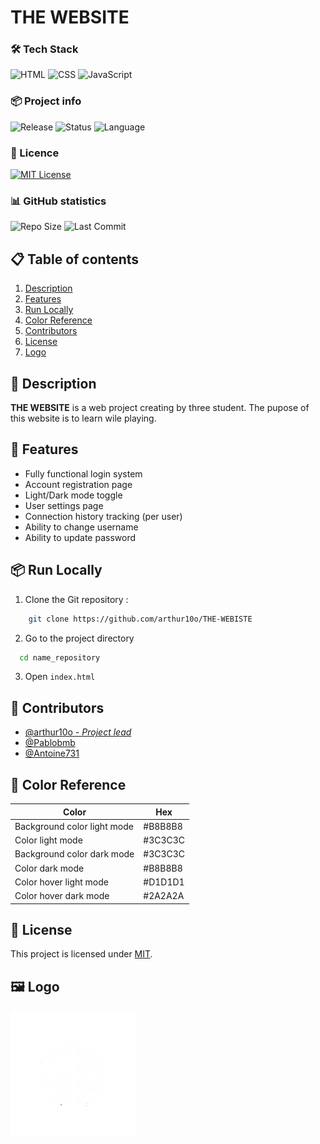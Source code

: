 # THE WEBSITE

### 🛠️ Tech Stack
![HTML](https://img.shields.io/badge/HTML5-E34F26?logo=html5&logoColor=white)
![CSS](https://img.shields.io/badge/CSS3-1572B6?logo=css3&logoColor=white)
![JavaScript](https://img.shields.io/badge/JavaScript-F7DF1E?logo=javascript&logoColor=black)

### 📦 Project info
![Release](https://img.shields.io/github/v/release/arthur10o/THE-WEBISTE)
![Status](https://img.shields.io/badge/status-inactive-red)
![Language](https://img.shields.io/badge/langage-english-blue)

### 📄 Licence
[![MIT License](https://img.shields.io/badge/License-MIT-green.svg)](https://github.com/arthur10o/THE-WEBISTE?tab=MIT-1-ov-file#readme)

### 📊 GitHub statistics
![Repo Size](https://img.shields.io/github/repo-size/arthur10o/THE-WEBISTE)
![Last Commit](https://img.shields.io/github/last-commit/arthur10o/THE-WEBISTE)

## 📋 Table of contents

1. [Description](#-description)
2. [Features](#-features)
3. [Run Locally](#-run-locally)
4. [Color Reference](#-color-reference)
5. [Contributors](#-contributors)
6. [License](#-license)
7. [Logo](#%EF%B8%8F-logo)

## 📖 Description

**THE WEBSITE** is a web project creating by three student. The pupose of this website is to learn wile playing.


## 🚀 Features

- Fully functional login system  
- Account registration page  
- Light/Dark mode toggle  
- User settings page  
- Connection history tracking (per user)  
- Ability to change username  
- Ability to update password 

## 📦 Run Locally

1. Clone the Git repository :

```bash
    git clone https://github.com/arthur10o/THE-WEBISTE
```
2. Go to the project directory

```bash
  cd name_repository
```

3. Open ```index.html```

## 👥 Contributors

- [@arthur10o - *Project lead*](https://github.com/arthur10o)
- [@Pablobmb](https://github.com/Pablobmb)
- [@Antoine731](https://github.com/Antoine731)

## 🎨 Color Reference

| Color                        | Hex     |
| -----------------------------| --------|
| Background color light mode  | #B8B8B8 |
| Color light mode             | #3C3C3C |
| Background color dark mode   | #3C3C3C |
| Color dark mode              | #B8B8B8 |
| Color hover light mode       | #D1D1D1 |
| Color hover dark mode        | #2A2A2A |


## 📄 License

This project is licensed under [MIT](https://github.com/arthur10o/THE-WEBISTE?tab=MIT-1-ov-file#readme).

## 🖼️ Logo

![Logo](https://github.com/arthur10o/THE-WEBISTE/blob/main/images/logo.png)
